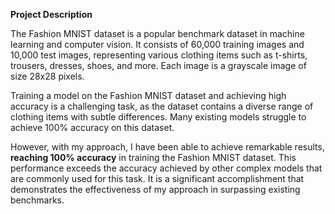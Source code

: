 **Project Description**

The Fashion MNIST dataset is a popular benchmark dataset in machine learning and computer vision. It consists of 60,000 training images and 10,000 test images, representing various clothing items such as t-shirts, trousers, dresses, shoes, and more. Each image is a grayscale image of size 28x28 pixels.

Training a model on the Fashion MNIST dataset and achieving high accuracy is a challenging task, as the dataset contains a diverse range of clothing items with subtle differences. Many existing models struggle to achieve 100% accuracy on this dataset.

However, with my approach, I have been able to achieve remarkable results, **reaching 100% accuracy** in training the Fashion MNIST dataset. This performance exceeds the accuracy achieved by other complex models that are commonly used for this task. It is a significant accomplishment that demonstrates the effectiveness of my approach in surpassing existing benchmarks.
